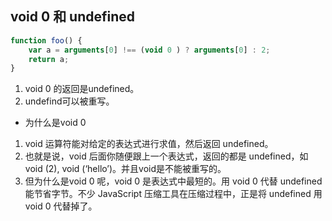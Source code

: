 ## void 0 和 undefined

```js
function foo() {
    var a = arguments[0] !== (void 0 ) ? arguments[0] : 2;
    return a; 
}
```
1. void 0 的返回是undefined。
2.  undefind可以被重写。

- 为什么是void 0

1. void 运算符能对给定的表达式进行求值，然后返回 undefined。
2. 也就是说，void 后面你随便跟上一个表达式，返回的都是 undefined，如 void (2), void (‘hello’)。并且void是不能被重写的。
3. 但为什么是void 0 呢，void 0 是表达式中最短的。用 void 0 代替 undefined 能节省字节。不少 JavaScript 压缩工具在压缩过程中，正是将 undefined 用 void 0 代替掉了。
